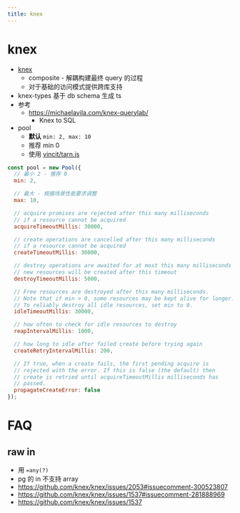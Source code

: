 ```yaml
---
title: knex
---
```


# knex

- [knex](https://github.com/knex/knex)
  - composite - 解耦构建最终 query 的过程
  - 对于基础的访问模式提供跨库支持
- knex-types 基于 db schema 生成 ts
- 参考
  - https://michaelavila.com/knex-querylab/
    - Knex to SQL
- pool
  - **默认** `min: 2, max: 10`
  - 推荐 min 0
  - 使用 [vincit/tarn.js](https://github.com/vincit/tarn.js)

```js
const pool = new Pool({
  // 最小 2 - 推荐 0
  min: 2,

  // 最大 - 根据场景性能要求调整
  max: 10,

  // acquire promises are rejected after this many milliseconds
  // if a resource cannot be acquired
  acquireTimeoutMillis: 30000,

  // create operations are cancelled after this many milliseconds
  // if a resource cannot be acquired
  createTimeoutMillis: 30000,

  // destroy operations are awaited for at most this many milliseconds
  // new resources will be created after this timeout
  destroyTimeoutMillis: 5000,

  // Free resources are destroyed after this many milliseconds.
  // Note that if min > 0, some resources may be kept alive for longer.
  // To reliably destroy all idle resources, set min to 0.
  idleTimeoutMillis: 30000,

  // how often to check for idle resources to destroy
  reapIntervalMillis: 1000,

  // how long to idle after failed create before trying again
  createRetryIntervalMillis: 200,

  // If true, when a create fails, the first pending acquire is
  // rejected with the error. If this is false (the default) then
  // create is retried until acquireTimeoutMillis milliseconds has
  // passed.
  propagateCreateError: false
});
```

# FAQ

## raw in

- 用 `=any(?)`
- pg 的 in 不支持 array
- https://github.com/knex/knex/issues/2053#issuecomment-300523807
- https://github.com/knex/knex/issues/1537#issuecomment-281888969
- https://github.com/knex/knex/issues/1537
